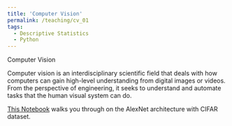 ```yaml
---
title: 'Computer Vision'
permalink: /teaching/cv_01
tags:
  - Descriptive Statistics
  - Python
---
```


Computer Vision

Computer vision is an interdisciplinary scientific field that deals with how computers can gain high-level understanding from digital images or videos. 
From the perspective of engineering, it seeks to understand and automate tasks that the human visual system can do.


[This Notebook](https://nbviewer.jupyter.org/github/rakash/Posts/blob/master/CIFAR_with_AlexNet_01.ipynb) walks you through on the AlexNet architecture with CIFAR dataset.
